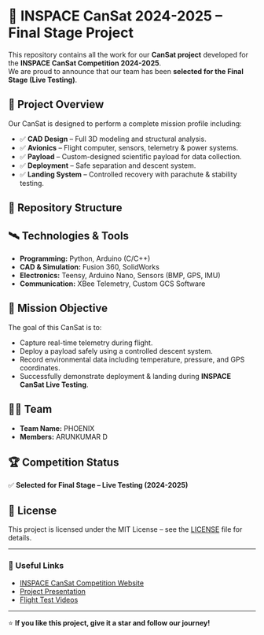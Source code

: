 # 🚀 INSPACE CanSat 2024-2025 – Final Stage Project

This repository contains all the work for our **CanSat project** developed for the **INSPACE CanSat Competition 2024-2025**.  
We are proud to announce that our team has been **selected for the Final Stage (Live Testing)**.

## 📌 Project Overview
Our CanSat is designed to perform a complete mission profile including:
- ✅ **CAD Design** – Full 3D modeling and structural analysis.
- ✅ **Avionics** – Flight computer, sensors, telemetry & power systems.
- ✅ **Payload** – Custom-designed scientific payload for data collection.
- ✅ **Deployment** – Safe separation and descent system.
- ✅ **Landing System** – Controlled recovery with parachute & stability testing.

## 📂 Repository Structure


## 🛰️ Technologies & Tools
- **Programming:** Python, Arduino (C/C++)
- **CAD & Simulation:** Fusion 360, SolidWorks
- **Electronics:** Teensy, Arduino Nano, Sensors (BMP, GPS, IMU)
- **Communication:** XBee Telemetry, Custom GCS Software

## 📡 Mission Objective
The goal of this CanSat is to:
- Capture real-time telemetry during flight.
- Deploy a payload safely using a controlled descent system.
- Record environmental data including temperature, pressure, and GPS coordinates.
- Successfully demonstrate deployment & landing during **INSPACE CanSat Live Testing**.

## 👨‍🚀 Team
- **Team Name:** PHOENIX
- **Members:** ARUNKUMAR D

## 🏆 Competition Status
✅ **Selected for Final Stage – Live Testing (2024-2025)**

## 📜 License
This project is licensed under the MIT License – see the [LICENSE](LICENSE) file for details.

---

### 🔗 Useful Links
- [INSPACE CanSat Competition Website](#)
- [Project Presentation](#)
- [Flight Test Videos](#)

---

⭐ **If you like this project, give it a star and follow our journey!**
